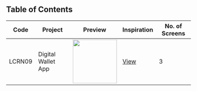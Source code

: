 ## Table of Contents

| Code | Project | Preview | Inspiration | No. of Screens |
| ------ | ------ | ------ | ------ | ------ |
| LCRN09 | Digital Wallet App| <img src="https://cdn.dribbble.com/users/4208985/screenshots/9730914/media/5eb70ec992c7d1e440e34c76266ea767.png?compress=1&resize=1200x900" width="120" /> | [View](https://dribbble.com/shots/9730914-Wallie-Digital-Wallet) | 3 |

